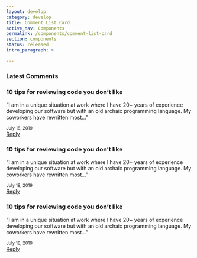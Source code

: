 ```yaml
---
layout: develop
category: develop
title: Comment List Card
active_nav: Components
permalink: /components/comment-list-card
section: components
status: released
intro_paragraph: >

---
```


<div class="pf-c-card rhd-c-card comment-list component">
  <div class="rhd-c-card-content">
    <h3 class="rhd-c-card__title">Latest Comments</h3>
    <div class="rhd-c-card__body">
      <!-- Start of comment item -->
      <div class="comment-list__item">
        <h3 class="comment-list__item-title">10 tips for reviewing code you don’t like</h3>
        <p class="comment-list__item-content">“I am in a unique situation at work where I have 20+ years of experience developing our software but with an old archaic programming language. My coworkers have rewritten most...”</p>
        <small class="comment-list__item-date">July 18, 2019</small>
        <div class="comment-list__item-cta">
          <a href="">Reply  <i class="fas fa-arrow-right"></i></a>
        </div>
      </div>
      <!-- End of comment item -->
      <!-- Start of comment item -->
      <div class="comment-list__item">
        <h3 class="comment-list__item-title">10 tips for reviewing code you don’t like</h3>
        <p class="comment-list__item-content">“I am in a unique situation at work where I have 20+ years of experience developing our software but with an old archaic programming language. My coworkers have rewritten most...”</p>
        <small class="comment-list__item-date">July 18, 2019</small>
        <div class="comment-list__item-cta">
          <a href="">Reply  <i class="fas fa-arrow-right"></i></a>
        </div>
      </div>
      <!-- End of comment item -->
      <!-- Start of comment item -->
      <div class="comment-list__item">
        <h3 class="comment-list__item-title">10 tips for reviewing code you don’t like</h3>
        <p class="comment-list__item-content">“I am in a unique situation at work where I have 20+ years of experience developing our software but with an old archaic programming language. My coworkers have rewritten most...”</p>
        <small class="comment-list__item-date">July 18, 2019</small>
        <div class="comment-list__item-cta">
          <a href="">Reply  <i class="fas fa-arrow-right"></i></a>
        </div>
      </div>
      <!-- End of comment item -->
    </div>
  </div>
</div>
